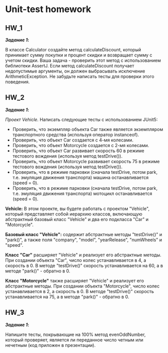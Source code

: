 # Unit-test homework

## HW_1

__*Задание 1*:__

В классе Calculator создайте метод calculateDiscount, который принимает сумму покупки и процент скидки и возвращает сумму с учетом скидки. Ваша задача - проверить этот метод с использованием библиотеки AssertJ. Если метод calculateDiscount получает недопустимые аргументы, он должен выбрасывать исключение ArithmeticException. Не забудьте написать тесты для проверки этого поведения.


## HW_2

__*Задание 1*:__

*Проект Vehicle.*
 Написать следующие тесты с использованием JUnit5:
 - Проверить, что экземпляр объекта Car также является экземпляром транспортного средства (используя
оператор instanceof).
 - Проверить, что объект Car создается с 4-мя колесами.
 - Проверить, что объект Motorcycle создается с 2-мя колесами.
 - Проверить, что объект Car развивает скорость 60 в режиме тестового вождения (используя метод testDrive()).
 - Проверить, что объект Motorcycle развивает скорость 75 в режиме тестового вождения (используя метод
testDrive()).
 - Проверить, что в режиме парковки (сначала testDrive, потом park, т.е. эмуляция движения транспорта) машина
останавливается (speed = 0).
 - Проверить, что в режиме парковки (сначала testDrive, потом park, т.е. эмуляция движения транспорта) мотоцикл
останавливается (speed = 0).

**Vehicle:**
В этом проекте, вы будете работать с проектом "Vehicle", который представляет собой иерархию классов,
включающую абстрактный базовый класс "Vehicle" и два его подкласса "Car" и "Motorcycle".

**Базовый класс "Vehicle":** содержит абстрактные методы "testDrive()" и "park()", а также поля "company",
"model", "yearRelease", "numWheels" и "speed".

**Класс "Car"** расширяет "Vehicle" и реализует его абстрактные методы. При создании объекта "Car", число
колес устанавливается в 4, а скорость в 0. В методе "testDrive()" скорость устанавливается на 60, а в методе
"park()" - обратно в 0.

**Класс "Motorcycle"** также расширяет "Vehicle" и реализует его абстрактные методы. При создании объекта
"Motorcycle", число колес устанавливается в 2, а скорость в 0. В методе "testDrive()" скорость
устанавливается на 75, а в методе "park()" - обратно в 0.


## HW_3

__*Задание 1*:__

Напишите тесты, покрывающие на 100% метод evenOddNumber, который проверяет, является ли переданное число четным или нечетным (код приложен в презентации).
